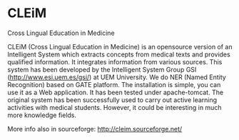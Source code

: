 # CLEiM
Cross Lingual Education in Medicine

CLEiM (Cross Lingual Education in Medicine) is an opensource version of an Intelligent System which extracts concepts from medical texts and provides qualified information. It integrates information from various sources. This system has been developed by the Intelligent System Group GSI (http://www.esi.uem.es/gsi/) at UEM University.
We do NER (Named Entity Recognition) based on GATE platform.
The installation is simple, you can use it as a Web application. It has been tested under apache-tomcat.
The original system has been successfully used to carry out active learning activities with medical students. However, it could be interesting in much more knowledge fields.

More info also in sourceforge: http://cleim.sourceforge.net/
